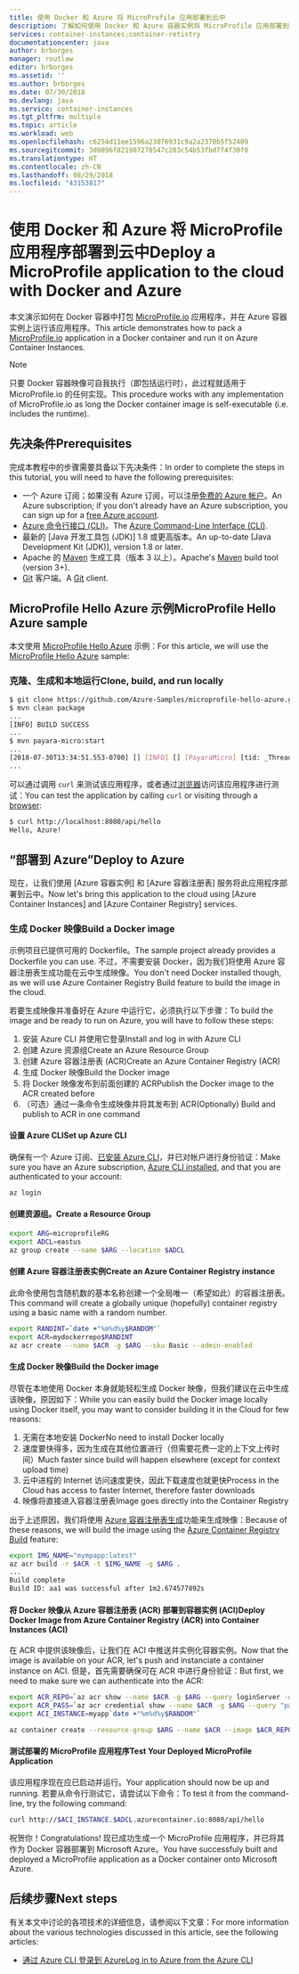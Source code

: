 ```yaml
---
title: 使用 Docker 和 Azure 将 MicroProfile 应用部署到云中
description: 了解如何使用 Docker 和 Azure 容器实例将 MicroProfile 应用部署到云中。
services: container-instances;container-retistry
documentationcenter: java
author: brborges
manager: routlaw
editor: brborges
ms.assetid: ''
ms.author: brborges
ms.date: 07/30/2018
ms.devlang: java
ms.service: container-instances
ms.tgt_pltfrm: multiple
ms.topic: article
ms.workload: web
ms.openlocfilehash: c6254d11ee1596a23076931c9a2a2370b5f52409
ms.sourcegitcommit: 3d0896f821907278547c283c54b53fbd7f4f30f0
ms.translationtype: HT
ms.contentlocale: zh-CN
ms.lasthandoff: 08/29/2018
ms.locfileid: "43153817"
---
```

# <a name="deploy-a-microprofile-application-to-the-cloud-with-docker-and-azure"></a><span data-ttu-id="7b386-103">使用 Docker 和 Azure 将 MicroProfile 应用程序部署到云中</span><span class="sxs-lookup"><span data-stu-id="7b386-103">Deploy a MicroProfile application to the cloud with Docker and Azure</span></span>

<span data-ttu-id="7b386-104">本文演示如何在 Docker 容器中打包 [MicroProfile.io] 应用程序，并在 Azure 容器实例上运行该应用程序。</span><span class="sxs-lookup"><span data-stu-id="7b386-104">This article demonstrates how to pack a [MicroProfile.io] application in a Docker container and run it on Azure Container Instances.</span></span>

> [!NOTE]
>
> <span data-ttu-id="7b386-105">只要 Docker 容器映像可自我执行（即包括运行时），此过程就适用于 MicroProfile.io 的任何实现。</span><span class="sxs-lookup"><span data-stu-id="7b386-105">This procedure works with any implementation of MicroProfile.io as long the Docker container image is self-executable (i.e. includes the runtime).</span></span>

## <a name="prerequisites"></a><span data-ttu-id="7b386-106">先决条件</span><span class="sxs-lookup"><span data-stu-id="7b386-106">Prerequisites</span></span>

<span data-ttu-id="7b386-107">完成本教程中的步骤需要具备以下先决条件：</span><span class="sxs-lookup"><span data-stu-id="7b386-107">In order to complete the steps in this tutorial, you will need to have the following prerequisites:</span></span>

* <span data-ttu-id="7b386-108">一个 Azure 订阅；如果没有 Azure 订阅，可以注册[免费的 Azure 帐户]。</span><span class="sxs-lookup"><span data-stu-id="7b386-108">An Azure subscription; if you don't already have an Azure subscription, you can sign up for a [free Azure account].</span></span>
* <span data-ttu-id="7b386-109">[Azure 命令行接口 (CLI)]。</span><span class="sxs-lookup"><span data-stu-id="7b386-109">The [Azure Command-Line Interface (CLI)].</span></span>
* <span data-ttu-id="7b386-110">最新的 [Java 开发工具包 (JDK)] 1.8 或更高版本。</span><span class="sxs-lookup"><span data-stu-id="7b386-110">An up-to-date [Java Development Kit (JDK)], version 1.8 or later.</span></span>
* <span data-ttu-id="7b386-111">Apache 的 [Maven] 生成工具（版本 3 以上）。</span><span class="sxs-lookup"><span data-stu-id="7b386-111">Apache's [Maven] build tool (version 3+).</span></span>
* <span data-ttu-id="7b386-112">[Git] 客户端。</span><span class="sxs-lookup"><span data-stu-id="7b386-112">A [Git] client.</span></span>

## <a name="microprofile-hello-azure-sample"></a><span data-ttu-id="7b386-113">MicroProfile Hello Azure 示例</span><span class="sxs-lookup"><span data-stu-id="7b386-113">MicroProfile Hello Azure sample</span></span>

<span data-ttu-id="7b386-114">本文使用 [MicroProfile Hello Azure](https://github.com/azure-samples/microprofile-hello-azure) 示例：</span><span class="sxs-lookup"><span data-stu-id="7b386-114">For this article, we will use the [MicroProfile Hello Azure](https://github.com/azure-samples/microprofile-hello-azure) sample:</span></span>

### <a name="clone-build-and-run-locally"></a><span data-ttu-id="7b386-115">克隆、生成和本地运行</span><span class="sxs-lookup"><span data-stu-id="7b386-115">Clone, build, and run locally</span></span>

```bash
$ git clone https://github.com/Azure-Samples/microprofile-hello-azure.git
$ mvn clean package
...
[INFO] BUILD SUCCESS
...
$ mvn payara-micro:start
...
[2018-07-30T13:34:51.553-0700] [] [INFO] [] [PayaraMicro] [tid: _ThreadID=1 _ThreadName=main] [timeMillis: 1532982891553] [levelValue: 800] Payara Micro  5.182 #badassmicrofish (build 303) ready in 10,304 (ms)
...
```

<span data-ttu-id="7b386-116">可以通过调用 `curl` 来测试该应用程序，或者通过[浏览器](http://localhost:8080/api/hello)访问该应用程序进行测试：</span><span class="sxs-lookup"><span data-stu-id="7b386-116">You can test the application by calling `curl` or visiting through a [browser](http://localhost:8080/api/hello):</span></span>

```bash
$ curl http://localhost:8080/api/hello
Hello, Azure!
```

## <a name="deploy-to-azure"></a><span data-ttu-id="7b386-117">“部署到 Azure”</span><span class="sxs-lookup"><span data-stu-id="7b386-117">Deploy to Azure</span></span>

<span data-ttu-id="7b386-118">现在，让我们使用 [Azure 容器实例] 和 [Azure 容器注册表] 服务将此应用程序部署到云中。</span><span class="sxs-lookup"><span data-stu-id="7b386-118">Now let's bring this application to the cloud using [Azure Container Instances] and [Azure Container Registry] services.</span></span>

### <a name="build-a-docker-image"></a><span data-ttu-id="7b386-119">生成 Docker 映像</span><span class="sxs-lookup"><span data-stu-id="7b386-119">Build a Docker image</span></span>

<span data-ttu-id="7b386-120">示例项目已提供可用的 Dockerfile。</span><span class="sxs-lookup"><span data-stu-id="7b386-120">The sample project already provides a Dockerfile you can use.</span></span> <span data-ttu-id="7b386-121">不过，不需要安装 Docker，因为我们将使用 Azure 容器注册表生成功能在云中生成映像。</span><span class="sxs-lookup"><span data-stu-id="7b386-121">You don't need Docker installed though, as we will use Azure Container Registry Build feature to build the image in the cloud.</span></span>

<span data-ttu-id="7b386-122">若要生成映像并准备好在 Azure 中运行它，必须执行以下步骤：</span><span class="sxs-lookup"><span data-stu-id="7b386-122">To build the image and be ready to run on Azure, you will have to follow these steps:</span></span>

1. <span data-ttu-id="7b386-123">安装 Azure CLI 并使用它登录</span><span class="sxs-lookup"><span data-stu-id="7b386-123">Install and log in with Azure CLI</span></span>
1. <span data-ttu-id="7b386-124">创建 Azure 资源组</span><span class="sxs-lookup"><span data-stu-id="7b386-124">Create an Azure Resource Group</span></span>
1. <span data-ttu-id="7b386-125">创建 Azure 容器注册表 (ACR)</span><span class="sxs-lookup"><span data-stu-id="7b386-125">Create an Azure Container Registry (ACR)</span></span>
1. <span data-ttu-id="7b386-126">生成 Docker 映像</span><span class="sxs-lookup"><span data-stu-id="7b386-126">Build the Docker image</span></span>
1. <span data-ttu-id="7b386-127">将 Docker 映像发布到前面创建的 ACR</span><span class="sxs-lookup"><span data-stu-id="7b386-127">Publish the Docker image to the ACR created before</span></span>
1. <span data-ttu-id="7b386-128">（可选）通过一条命令生成映像并将其发布到 ACR</span><span class="sxs-lookup"><span data-stu-id="7b386-128">(Optionally) Build and publish to ACR in one command</span></span>


#### <a name="set-up-azure-cli"></a><span data-ttu-id="7b386-129">设置 Azure CLI</span><span class="sxs-lookup"><span data-stu-id="7b386-129">Set up Azure CLI</span></span>

<span data-ttu-id="7b386-130">确保有一个 Azure 订阅、[已安装 Azure CLI](https://docs.microsoft.com/cli/azure/install-azure-cli?view=azure-cli-latest)，并已对帐户进行身份验证：</span><span class="sxs-lookup"><span data-stu-id="7b386-130">Make sure you have an Azure subscription, [Azure CLI installed](https://docs.microsoft.com/cli/azure/install-azure-cli?view=azure-cli-latest), and that you are authenticated to your account:</span></span>

```bash
az login
```

#### <a name="create-a-resource-group"></a><span data-ttu-id="7b386-131">创建资源组。</span><span class="sxs-lookup"><span data-stu-id="7b386-131">Create a Resource Group</span></span>

```bash
export ARG=microprofileRG
export ADCL=eastus
az group create --name $ARG --location $ADCL
```

#### <a name="create-an-azure-container-registry-instance"></a><span data-ttu-id="7b386-132">创建 Azure 容器注册表实例</span><span class="sxs-lookup"><span data-stu-id="7b386-132">Create an Azure Container Registry instance</span></span>

<span data-ttu-id="7b386-133">此命令使用包含随机数的基本名称创建一个全局唯一（希望如此）的容器注册表。</span><span class="sxs-lookup"><span data-stu-id="7b386-133">This command will create a globally unique (hopefully) container registry using a basic name with a random number.</span></span>

```bash
export RANDINT=`date +"%m%d%y$RANDOM"`
export ACR=mydockerrepo$RANDINT
az acr create --name $ACR -g $ARG --sku Basic --admin-enabled
```

#### <a name="build-the-docker-image"></a><span data-ttu-id="7b386-134">生成 Docker 映像</span><span class="sxs-lookup"><span data-stu-id="7b386-134">Build the Docker image</span></span>

<span data-ttu-id="7b386-135">尽管在本地使用 Docker 本身就能轻松生成 Docker 映像，但我们建议在云中生成该映像，原因如下：</span><span class="sxs-lookup"><span data-stu-id="7b386-135">While you can easily build the Docker image locally using Docker itself, you may want to consider building it in the Cloud for few reasons:</span></span>

1. <span data-ttu-id="7b386-136">无需在本地安装 Docker</span><span class="sxs-lookup"><span data-stu-id="7b386-136">No need to install Docker locally</span></span>
1. <span data-ttu-id="7b386-137">速度要快得多，因为生成在其他位置进行（但需要花费一定的上下文上传时间）</span><span class="sxs-lookup"><span data-stu-id="7b386-137">Much faster since build will happen elsewhere (except for context upload time)</span></span>
1. <span data-ttu-id="7b386-138">云中进程的 Internet 访问速度更快，因此下载速度也就更快</span><span class="sxs-lookup"><span data-stu-id="7b386-138">Process in the Cloud has access to faster Internet, therefore faster downloads</span></span>
1. <span data-ttu-id="7b386-139">映像将直接进入容器注册表</span><span class="sxs-lookup"><span data-stu-id="7b386-139">Image goes directly into the Container Registry</span></span>

<span data-ttu-id="7b386-140">出于上述原因，我们将使用 [Azure 容器注册表生成]功能来生成映像：</span><span class="sxs-lookup"><span data-stu-id="7b386-140">Because of these reasons, we will build the image using the [Azure Container Registry Build] feature:</span></span>

```bash
export IMG_NAME="mympapp:latest"
az acr build -r $ACR -t $IMG_NAME -g $ARG .
...
Build complete
Build ID: aa1 was successful after 1m2.674577892s
```

#### <a name="deploy-docker-image-from-azure-container-registry-acr-into-container-instances-aci"></a><span data-ttu-id="7b386-141">将 Docker 映像从 Azure 容器注册表 (ACR) 部署到容器实例 (ACI)</span><span class="sxs-lookup"><span data-stu-id="7b386-141">Deploy Docker Image from Azure Container Registry (ACR) into Container Instances (ACI)</span></span>

<span data-ttu-id="7b386-142">在 ACR 中提供该映像后，让我们在 ACI 中推送并实例化容器实例。</span><span class="sxs-lookup"><span data-stu-id="7b386-142">Now that the image is available on your ACR, let's push and instanciate a container instance on ACI.</span></span> <span data-ttu-id="7b386-143">但是，首先需要确保可在 ACR 中进行身份验证：</span><span class="sxs-lookup"><span data-stu-id="7b386-143">But first, we need to make sure we can authenticate into the ACR:</span></span>

```bash
export ACR_REPO=`az acr show --name $ACR -g $ARG --query loginServer -o tsv`
export ACR_PASS=`az acr credential show --name $ACR -g $ARG --query "passwords[0].value" -o tsv`
export ACI_INSTANCE=myapp`date +"%m%d%y$RANDOM"`

az container create --resource-group $ARG --name $ACR --image $ACR_REPO/$IMG_NAME --cpu 1 --memory 1 --registry-login-server $ACR_REPO --registry-username $ACR --registry-password $ACR_PASS --dns-name-label $ACI_INSTANCE --ports 8080
```

#### <a name="test-your-deployed-microprofile-application"></a><span data-ttu-id="7b386-144">测试部署的 MicroProfile 应用程序</span><span class="sxs-lookup"><span data-stu-id="7b386-144">Test Your Deployed MicroProfile Application</span></span>

<span data-ttu-id="7b386-145">该应用程序现在应已启动并运行。</span><span class="sxs-lookup"><span data-stu-id="7b386-145">Your application should now be up and running.</span></span> <span data-ttu-id="7b386-146">若要从命令行测试它，请尝试以下命令：</span><span class="sxs-lookup"><span data-stu-id="7b386-146">To test it from the command-line, try the following command:</span></span>

```bash
curl http://$ACI_INSTANCE.$ADCL.azurecontainer.io:8080/api/hello
````

<span data-ttu-id="7b386-147">祝贺你！</span><span class="sxs-lookup"><span data-stu-id="7b386-147">Congratulations!</span></span> <span data-ttu-id="7b386-148">现已成功生成一个 MicroProfile 应用程序，并已将其作为 Docker 容器部署到 Microsoft Azure。</span><span class="sxs-lookup"><span data-stu-id="7b386-148">You have successfuly built and deployed a MicroProfile application as a Docker container onto Microsoft Azure.</span></span>

## <a name="next-steps"></a><span data-ttu-id="7b386-149">后续步骤</span><span class="sxs-lookup"><span data-stu-id="7b386-149">Next steps</span></span>

<span data-ttu-id="7b386-150">有关本文中讨论的各项技术的详细信息，请参阅以下文章：</span><span class="sxs-lookup"><span data-stu-id="7b386-150">For more information about the various technologies discussed in this article, see the following articles:</span></span>

* [<span data-ttu-id="7b386-151">通过 Azure CLI 登录到 Azure</span><span class="sxs-lookup"><span data-stu-id="7b386-151">Log in to Azure from the Azure CLI</span></span>](/azure/xplat-cli-connect)

<!-- URL List -->

[Azure 容器注册表生成]: https://docs.microsoft.com/en-us/azure/container-registry/container-registry-build-overview
[Azure Container Registry Build]: https://docs.microsoft.com/en-us/azure/container-registry/container-registry-build-overview
[MicroProfile.io]: https://microprofile.io
[Azure 命令行接口 (CLI)]: /cli/azure/overview
[Azure Command-Line Interface (CLI)]: /cli/azure/overview
[Azure for Java Developers]: https://docs.microsoft.com/java/azure/
[Azure portal]: https://portal.azure.com/
[免费的 Azure 帐户]: https://azure.microsoft.com/pricing/free-trial/
[free Azure account]: https://azure.microsoft.com/pricing/free-trial/
[Git]: https://github.com/
[Maven]: http://maven.apache.org/
